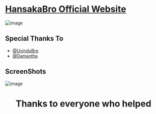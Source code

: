 # [HansakaBro Official Website](https://www.hansakabro.tk/)


![image](https://telegra.ph/file/804c8c55badd4018c60ea.jpg)


## Special Thanks To
- [@UvinduBro](https://github.com/UvinduBro) 
- [@Damantha](https://github.com/Damantha126)

##  ScreenShots

![image](https://telegra.ph/file/7ea7f4b8f14684bae8257.jpg)

<h1 align="center"><b> Thanks to everyone who helped</b></h1>
